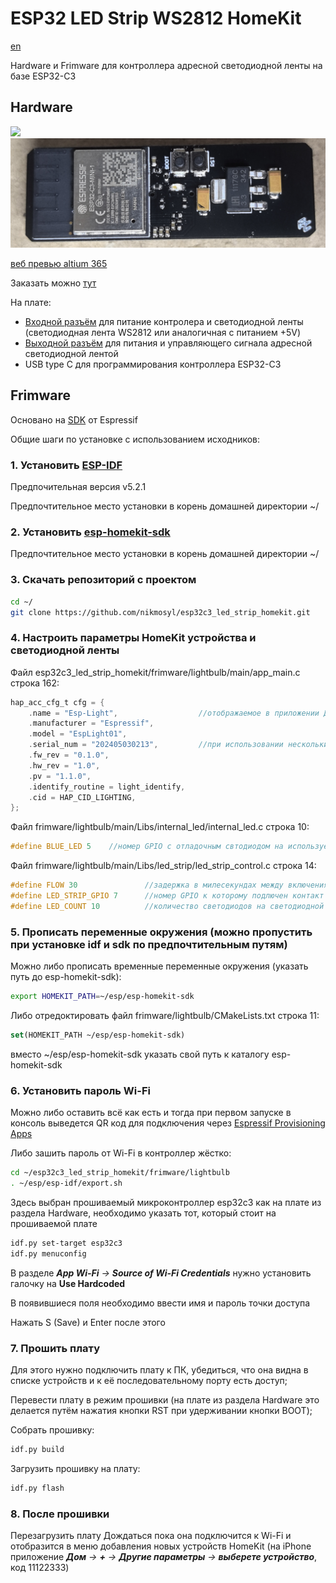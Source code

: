 # ESP32 LED Strip WS2812 HomeKit
[en](https://github.com/nikmosyl/esp32c3_led_strip_homekit/blob/main/README.md)

Hardware и Frimware для контроллера адресной светодиодной ленты на базе ESP32-C3

## Hardware

<kbd>
  <img src="/Readme/Img/top.png" weight=50>
</kbd>

<kbd>
  <img src="/Readme/Img/bottom.png" weight=50>
</kbd>

[веб превью altium 365](https://365.altium.com/files/029D88F9-241C-48A4-977B-14C8D9AD6741?variant=[No+Variations])

Заказать можно [тут](https://www.pcbway.com/project/shareproject/ws2812esp32_3_v1_792a8e86.html)

На плате:
- [Входной разъём](https://www.digikey.com/en/products/detail/amphenol-cs-commercial-products/FLTS22WR00/20422799) для питание контролера и светодиодной ленты (светодиодная лента WS2812 или аналогичная с питанием +5V)
- [Выходной разъём](https://www.digikey.com/en/products/detail/amphenol-cs-commercial-products/FLTS32WR00/20426575) для питания и управляющего сигнала адресной светодиодной лентой
- USB type C для программирования контроллера ESP32-C3

## Frimware
Основано на [SDK](https://github.com/espressif/esp-homekit-sdk) от Espressif 

Общие шаги по установке c использованием исходников:

### 1. Установить [ESP-IDF](https://docs.espressif.com/projects/esp-idf/en/stable/esp32c3/get-started/linux-macos-setup.html)
Предпочительная версия v5.2.1

Предпочтительное место установки в корень домашней директории ~/


### 2. Установить [esp-homekit-sdk](https://github.com/espressif/esp-homekit-sdk)
Предпочтительное место установки в корень домашней директории ~/


### 3. Скачать репозиторий с проектом
```bash
cd ~/
git clone https://github.com/nikmosyl/esp32c3_led_strip_homekit.git
```


### 4. Настроить параметры HomeKit устройства и светодиодной ленты
Файл esp32c3_led_strip_homekit/frimware/lightbulb/main/app_main.c строка 162:
```C
hap_acc_cfg_t cfg = {
    .name = "Esp-Light",                  //отображаемое в приложении Дом название устройства
    .manufacturer = "Espressif",          
    .model = "EspLight01",
    .serial_num = "202405030213",         //при использовании нескольких устройств номер должен быть уникальным
    .fw_rev = "0.1.0",
    .hw_rev = "1.0",
    .pv = "1.1.0",
    .identify_routine = light_identify,
    .cid = HAP_CID_LIGHTING,
};
```
Файл frimware/lightbulb/main/Libs/internal_led/internal_led.c строка 10:
```C
#define BLUE_LED 5    //номер GPIO с отладочным свтодиодом на используемой плате
```
Файл frimware/lightbulb/main/Libs/led_strip/led_strip_control.c строка 14:
```C
#define FLOW 30               //задержка в милесекундах между включениями соседних сетодиодов на ленте
#define LED_STRIP_GPIO 7      //номер GPIO к которому подлючен контакт DI светодиодной ленты
#define LED_COUNT 10          //количество светодиодов на светодиодной ленте
```


### 5. Прописать переменные окружения (можно пропустить при установке idf и sdk по предпочтительным путям)
Можно либо прописать временные переменные окружения (указать путь до esp-homekit-sdk):
```bash
export HOMEKIT_PATH=~/esp/esp-homekit-sdk 
```
Либо отредоктировать файл frimware/lightbulb/CMakeLists.txt строка 11:
```CMake
set(HOMEKIT_PATH ~/esp/esp-homekit-sdk)
```
вместо ~/esp/esp-homekit-sdk указать свой путь к каталогу esp-homekit-sdk


### 6. Установить пароль Wi-Fi
Можно либо оставить всё как есть и тогда при первом запуске в консоль выведется QR код для подключения через [Espressif Provisioning Apps](https://docs.espressif.com/projects/esp-idf/en/latest/esp32/api-reference/provisioning/provisioning.html#provisioning-tools) 

Либо зашить пароль от Wi-Fi в контроллер жёстко:
```bash
cd ~/esp32c3_led_strip_homekit/frimware/lightbulb
. ~/esp/esp-idf/export.sh
```
Здесь выбран прошиваемый микроконтроллер esp32c3 как на плате из раздела Hardware, необходимо указать тот, который стоит на прошиваемой плате
```bash
idf.py set-target esp32c3
idf.py menuconfig
```

В разделе _**App Wi-Fi** -> **Source of Wi-Fi Credentials**_ нужно установить галочку на **Use Hardcoded**

В появившиеся поля необходимо ввести имя и пароль точки доступа

Нажать S (Save) и Enter после этого


### 7. Прошить плату
Для этого нужно подключить плату к ПК, убедиться, что она видна в списке устройств и к её последовательному порту есть доступ;

Перевести плату в режим прошивки (на плате из раздела Hardware это делается путём нажатия кнопки RST при удерживании кнопки BOOT);

Собрать прошивку:
```bash
idf.py build
```
Загрузить прошивку на плату:
```bash
idf.py flash
```


### 8. После прошивки
Перезагрузить плату
Дождаться пока она подключится к Wi-Fi и отобразится в меню добавления новых устройств HomeKit (на iPhone приложение _**Дом** -> **+** -> **Другие параметры** -> **выберете устройство**_, код 11122333) 
